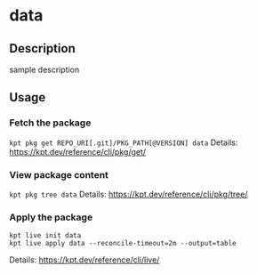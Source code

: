 # data

## Description
sample description

## Usage

### Fetch the package
`kpt pkg get REPO_URI[.git]/PKG_PATH[@VERSION] data`
Details: https://kpt.dev/reference/cli/pkg/get/

### View package content
`kpt pkg tree data`
Details: https://kpt.dev/reference/cli/pkg/tree/

### Apply the package
```
kpt live init data
kpt live apply data --reconcile-timeout=2m --output=table
```
Details: https://kpt.dev/reference/cli/live/
